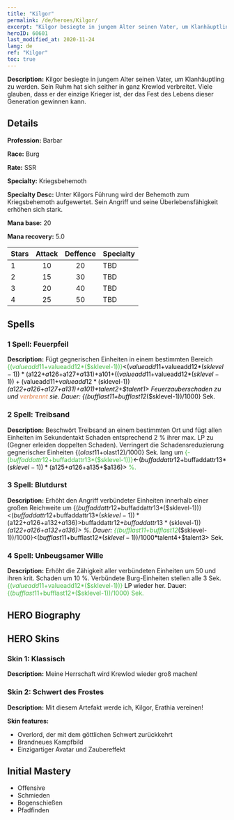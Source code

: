 ```yaml
---
title: "Kilgor"
permalink: /de/heroes/Kilgor/
excerpt: "Kilgor besiegte in jungem Alter seinen Vater, um Klanhäuptling zu werden. Sein Ruhm hat sich seither in ganz Krewlod verbreitet. Viele glauben, dass er der einzige Krieger ist, der das Fest des Lebens dieser Generation gewinnen kann."
heroID: 60601
last_modified_at: 2020-11-24
lang: de
ref: "Kilgor"
toc: true
---
```

 **Description:** Kilgor besiegte in jungem Alter seinen Vater, um Klanhäuptling zu werden. Sein Ruhm hat sich seither in ganz Krewlod verbreitet. Viele glauben, dass er der einzige Krieger ist, der das Fest des Lebens dieser Generation gewinnen kann.
## Details
 **Profession:** Barbar

 **Race:** Burg

 **Rate:** SSR

 **Specialty:** Kriegsbehemoth

 **Specialty Desc:** Unter Kilgors Führung wird der Behemoth zum Kriegsbehemoth aufgewertet. Sein Angriff und seine Überlebensfähigkeit erhöhen sich stark.

 **Mana base:** 20

 **Mana recovery:** 5.0


  | Stars   |     Attack     |    Deffence    |      Specialty     |
  |---------|:---------------:|:---------------:|--------------------|
  |    1    | 10 | 20 | TBD |
  |    2    | 15 | 30 | TBD |
  |    3    | 20 | 40 | TBD |
  |    4    | 25 | 50 | TBD |

## Spells
### 1 Spell: Feuerpfeil
 **Description:** Fügt gegnerischen Einheiten in einem bestimmten Bereich <span style="color: #48b946">{($valueadd11+$valueadd12*($sklevel-1))}<span style="color: black"><($valueadd11+$valueadd12*($sklevel-1))*($a122+$a126+$a127+$a131)+$a101+(($valueadd11+$valueadd12*($sklevel-1))+($valueadd11+$valueadd12*($sklevel-1))*($a122+$a126+$a127+$a131)+$a101)*$talent2+$talent1> Feuerzauberschaden zu und <span style="color: #e07c44">verbrennt<span style="color: black"> sie. Dauer: {($bufflast11+$bufflast12*($sklevel-1))/1000} Sek.

### 2 Spell: Treibsand
 **Description:** Beschwört Treibsand an einem bestimmten Ort und fügt allen Einheiten im Sekundentakt Schaden entsprechend 2 % ihrer max. LP zu (Gegner erleiden doppelten Schaden). Verringert die Schadensreduzierung gegnerischer Einheiten {($olast11+$olast12)/1000} Sek. lang um <span style="color: #48b946">{-($buffaddattr12+$buffaddattr13*($sklevel-1))}<span style="color: black"><-($buffaddattr12+$buffaddattr13*($sklevel-1))*($a125+$a126+$a135+$a136)><span style="color: #48b946"> %.<span style="color: black">

### 3 Spell: Blutdurst
 **Description:** Erhöht den Angriff verbündeter Einheiten innerhalb einer großen Reichweite um {($buffaddattr12+$buffaddattr13*($sklevel-1))}<($buffaddattr12+$buffaddattr13*($sklevel-1))*($a122+$a126+$a132+$a136)> % und den Lebensentzug um {($buffaddattr22+$buffaddattr23*($sklevel-1))}<($buffaddattr12+$buffaddattr13*($sklevel-1))*($a122+$a126+$a132+$a136)> %. Dauer: <span style="color: #48b946">{($bufflast11+$bufflast12*($sklevel-1))/1000}<span style="color: black"><($bufflast11+$bufflast12*($sklevel-1))/1000*$talent4+$talent3> Sek.

### 4 Spell: Unbeugsamer Wille
 **Description:** Erhöht die Zähigkeit aller verbündeten Einheiten um 50 und ihren krit. Schaden um 10 %. Verbündete Burg-Einheiten stellen alle 3 Sek. <span style="color: #48b946">{($valueadd11+$valueadd12*($sklevel-1))}<span style="color: black"> LP wieder her. Dauer: <span style="color: #48b946">{($bufflast11+$bufflast12*($sklevel-1))/1000} Sek.<span style="color: black">


## HERO Biography

## HERO Skins
### Skin 1: **Klassisch**

 **Description:** Meine Herrschaft wird Krewlod wieder groß machen!


### Skin 2: **Schwert des Frostes**

 **Description:** Mit diesem Artefakt werde ich, Kilgor, Erathia vereinen!

 **Skin features:** 

   - Overlord, der mit dem göttlichen Schwert zurückkehrt
   - Brandneues Kampfbild
   - Einzigartiger Avatar und Zaubereffekt


## Initial Mastery
   - Offensive
   - Schmieden
   - Bogenschießen
   - Pfadfinden

